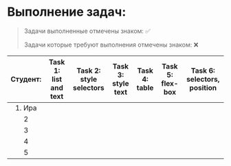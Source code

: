 # Выполнение задач:

> Задачи выполненные отмечены знаком: &#9989;
>
> Задачи которые требуют выполнения отмечены знаком: &#10060;

| Студент: | Task 1: list and text | Task 2: style selectors | Task 3: style text | Task 4: table | Task 5: flex-box | Task 6: selectors, position |
|:--------:|:---------------------:|:-----------------------:|:------------------:|:-------------:|:----------------:|:---------------------------:|
| 1. Ира   |                       |                         |                    |               |                  |                             |
| 2        |                       |                         |                    |               |                  |                             |
| 3        |                       |                         |                    |               |                  |                             |
| 4        |                       |                         |                    |               |                  |                             |
| 5        |                       |                         |                    |               |                  |                             |
